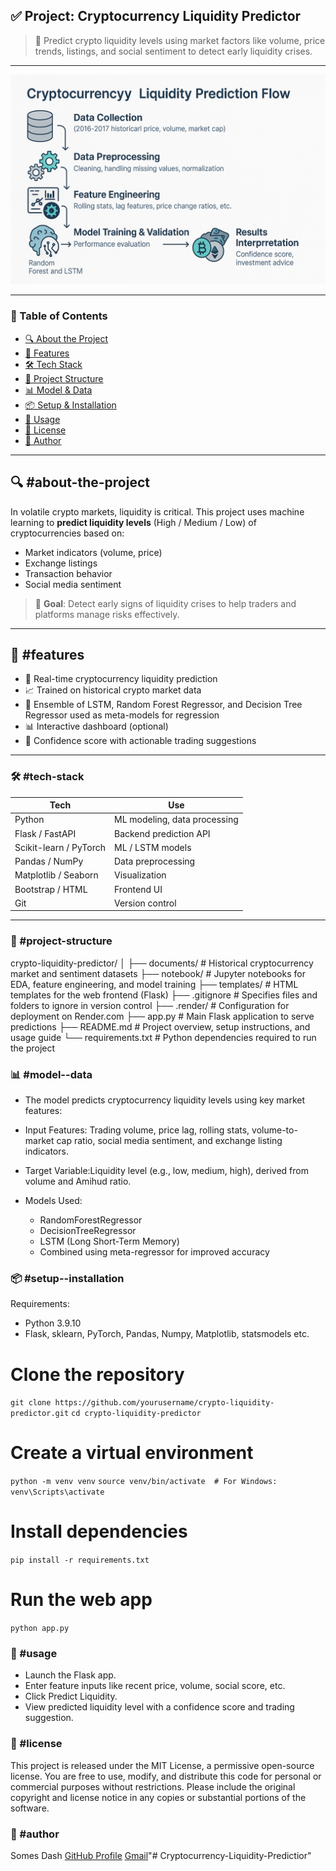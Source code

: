 ## ✅ Project: **Cryptocurrency Liquidity Predictor**  
> 🧠 Predict crypto liquidity levels using market factors like volume, price trends, listings, and social sentiment to detect early liquidity crises.

---

<p align="center">
  <img src="liquidity_flow.png" alt="Liquidity Prediction Flow" width="800"/>
</p>

---

### 📌 Table of Contents
- [🔍 About the Project](#about-the-project)
- [🚀 Features](#features)
- [🛠️ Tech Stack](#️tech-stack)
- [📂 Project Structure](#project-structure)
- [📊 Model & Data](#model--data)
- [📦 Setup & Installation](#setup--installation)
- [🧪 Usage](#usage)
- [📄 License](#license)
- [👤 Author](#Author)

---

## 🔍 #about-the-project
In volatile crypto markets, liquidity is critical. This project uses machine learning to **predict liquidity levels** (High / Medium / Low) of cryptocurrencies based on:
- Market indicators (volume, price)
- Exchange listings
- Transaction behavior
- Social media sentiment

> 🎯 **Goal**: Detect early signs of liquidity crises to help traders and platforms manage risks effectively.

---

## 🚀 #features
- 🔎 Real-time cryptocurrency liquidity prediction
- 📈 Trained on historical crypto market data
- 🤖 Ensemble of LSTM, Random Forest Regressor, and Decision Tree Regressor used as meta-models for regression
- 📊 Interactive dashboard (optional)
- 🧪 Confidence score with actionable trading suggestions

---

### 🛠️ #tech-stack
| Tech | Use |
|------|-----|
| Python | ML modeling, data processing |
| Flask / FastAPI | Backend prediction API |
| Scikit-learn / PyTorch | ML / LSTM models |
| Pandas / NumPy | Data preprocessing |
| Matplotlib / Seaborn | Visualization |
| Bootstrap / HTML | Frontend UI |
| Git | Version control |

---

### 📂 	#project-structure


crypto-liquidity-predictor/
│
├── documents/             # Historical cryptocurrency market and sentiment datasets
├── notebook/              # Jupyter notebooks for EDA, feature engineering, and model training
├── templates/             # HTML templates for the web frontend (Flask)
├── .gitignore             # Specifies files and folders to ignore in version control
├── .render/               # Configuration for deployment on Render.com
├── app.py                 # Main Flask application to serve predictions
├── README.md              # Project overview, setup instructions, and usage guide
└── requirements.txt       # Python dependencies required to run the project

### 📊 #model--data

* The model predicts cryptocurrency liquidity levels using key market features:

* Input Features: Trading volume, price lag, rolling stats, volume-to-market cap ratio, social media sentiment, and exchange listing indicators.

* Target Variable:Liquidity level (e.g., low, medium, high), derived from volume and Amihud ratio.

* Models Used:
    - RandomForestRegressor
    - DecisionTreeRegressor
    - LSTM (Long Short-Term Memory)
    - Combined using meta-regressor for improved accuracy

### 📦 #setup--installation

Requirements:

* Python 3.9.10
* Flask, sklearn, PyTorch, Pandas, Numpy, Matplotlib, statsmodels etc.

# Clone the repository
`git clone https://github.com/yourusername/crypto-liquidity-predictor.git`
`cd crypto-liquidity-predictor`

# Create a virtual environment
`python -m venv venv`
`source venv/bin/activate  # For Windows: venv\Scripts\activate`

# Install dependencies
`pip install -r requirements.txt`

# Run the web app
`python app.py`


### 🧪 #usage

* Launch the Flask app.
* Enter feature inputs like recent price, volume, social score, etc.
* Click Predict Liquidity.
* View predicted liquidity level with a confidence score and trading suggestion.

### 📄 	#license

This project is released under the MIT License, a permissive open-source license.
You are free to use, modify, and distribute this code for personal or commercial purposes without restrictions.
Please include the original copyright and license notice in any copies or substantial portions of the software.

### 👤 #author
Somes Dash
[GitHub Profile](https://github.com/SD-95)
[Gmail](somes.dash1995@gmail.com)"# Cryptocurrency-Liquidity-Predictior" 
